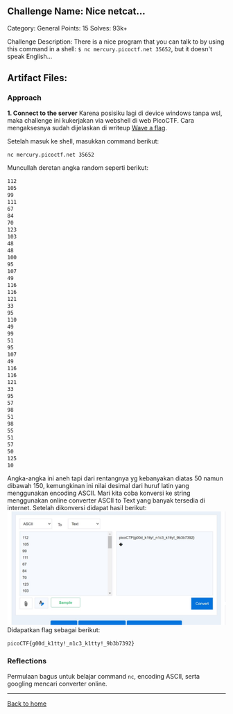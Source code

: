 ## Challenge Name: Nice netcat...
Category: General
Points: 15
Solves: 93k+

Challenge Description: 
There is a nice program that you can talk to by using this command in a shell: ```$ nc mercury.picoctf.net 35652```, but it doesn't speak English...

Artifact Files:
-

### Approach
**1. Connect to the server**
Karena posisiku lagi di device windows tanpa wsl, maka challenge ini kukerjakan via webshell di web PicoCTF. Cara mengaksesnya sudah dijelaskan di writeup [Wave a flag](Wave%20a%20flag.md). 

Setelah masuk ke shell, masukkan command berikut:
```
nc mercury.picoctf.net 35652
```
Muncullah deretan angka random seperti berikut:
```
112 
105 
99 
111 
67 
84 
70 
123 
103 
48 
48 
100 
95 
107 
49 
116 
116 
121 
33 
95 
110 
49 
99 
51 
95 
107 
49 
116 
116 
121 
33 
95 
57 
98 
51 
98 
55 
51 
57 
50 
125 
10 

```
Angka-angka ini aneh tapi dari rentangnya yg kebanyakan diatas 50 namun dibawah 150, kemungkinan ini nilai desimal dari huruf latin yang menggunakan encoding ASCII. Mari kita coba konversi ke string menggunakan online converter ASCII to Text yang banyak tersedia di internet. Setelah dikonversi didapat hasil berikut:
![hasil](Nice%20netcat....jpg)
Didapatkan flag sebagai berikut:
```
picoCTF{g00d_k1tty!_n1c3_k1tty!_9b3b7392}
```

### Reflections
Permulaan bagus untuk belajar command ```nc```, encoding ASCII, serta googling mencari converter online.

---
[Back to home](../Readme.md)

